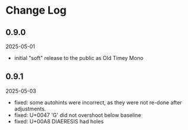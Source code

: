 # Change Log

## 0.9.0

2025-05-01

-   initial "soft" release to the public as Old Timey Mono

## 0.9.1

2025-05-03

-   fixed: some autohints were incorrect, as they were not re-done
    after adjustments.
-   fixed: U+0047 'G' did not overshoot below baseline
-   fixed: U+00A8 DIAERESIS had holes
